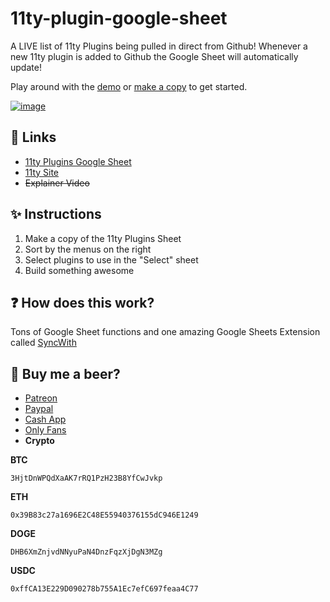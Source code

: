 # 11ty-plugin-google-sheet
A LIVE list of 11ty Plugins being pulled in direct from Github! Whenever a new 11ty plugin is added to Github the Google Sheet will automatically update!

Play around with the [demo](https://rebrand.ly/11ty-plugins) or [make a copy](https://docs.google.com/spreadsheets/d/14OmzOjKxXxvl_5kMsPbn2hZziXPQEVaGVro_ctUmu7Q/copy) to get started.

[![image](https://user-images.githubusercontent.com/7369575/142451722-6118ae63-b646-4682-b643-75ef726c0cc3.png)](https://rebrand.ly/11ty-plugins)


## 🚀 Links
- [11ty Plugins Google Sheet](https://docs.google.com/spreadsheets/d/14OmzOjKxXxvl_5kMsPbn2hZziXPQEVaGVro_ctUmu7Q)
- [11ty Site](https://www.11ty.dev/)
- ~~Explainer Video~~
## ✨ Instructions
1. Make a copy of the 11ty Plugins Sheet
2. Sort by the menus on the right
3. Select plugins to use in the "Select" sheet
4. Build something awesome

## ❓ How does this work?
Tons of Google Sheet functions and one amazing Google Sheets Extension called [SyncWith](https://syncwith.com/) 

## 🍺 Buy me a beer?
- [Patreon](https://www.patreon.com/oneezy)	
- [Paypal](https://www.paypal.me/oneezy)
- [Cash App](https://cash.app/$oneeezy)
- [Only Fans](https://www.youtube.com/watch?v=QtBDL8EiNZo)
- **Crypto**

**BTC**
```
3HjtDnWPQdXaAK7rRQ1PzH23B8YfCwJvkp
```
**ETH** 
```
0x39B83c27a1696E2C48E55940376155dC946E1249
```
**DOGE** 
```
DHB6XmZnjvdNNyuPaN4DnzFqzXjDgN3MZg
```
**USDC** 
```
0xffCA13E229D090278b755A1Ec7efC697feaa4C77
```